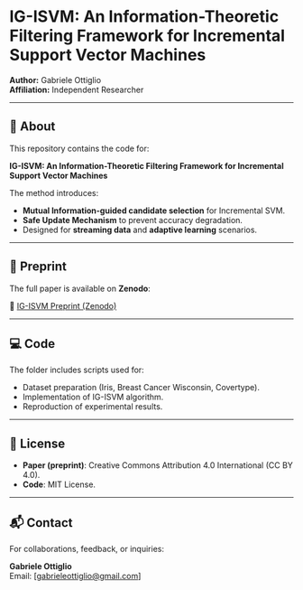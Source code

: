 # IG-ISVM: An Information-Theoretic Filtering Framework for Incremental Support Vector Machines

**Author:** Gabriele Ottiglio  
**Affiliation:** Independent Researcher

---

## 📝 About

This repository contains the code for:

**IG-ISVM: An Information-Theoretic Filtering Framework for Incremental Support Vector Machines**

The method introduces:
- **Mutual Information-guided candidate selection** for Incremental SVM.
- **Safe Update Mechanism** to prevent accuracy degradation.
- Designed for **streaming data** and **adaptive learning** scenarios.

---

## 📄 Preprint

The full paper is available on **Zenodo**:

🔗 [IG-ISVM Preprint (Zenodo)](https://zenodo.org/records/15492715) 

---

## 💻 Code 

The folder includes scripts used for:
- Dataset preparation (Iris, Breast Cancer Wisconsin, Covertype).
- Implementation of IG-ISVM algorithm.
- Reproduction of experimental results.

---

## 📜 License

- **Paper (preprint)**: Creative Commons Attribution 4.0 International (CC BY 4.0).
- **Code**: MIT License.

---

## 📬 Contact

For collaborations, feedback, or inquiries:

**Gabriele Ottiglio**  
Email: [gabrieleottiglio@gmail.com]  

